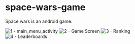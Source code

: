 # space-wars-game
Space wars is an android game.

![1 - main_menu_activity](https://user-images.githubusercontent.com/56535991/89292790-8beada80-d67a-11ea-8a7d-bfa573275dad.png)
![2 - Game Screen](https://user-images.githubusercontent.com/56535991/89292797-8e4d3480-d67a-11ea-8dcb-8b12c2bbe000.png)
![3 - Ranking](https://user-images.githubusercontent.com/56535991/89292802-8ee5cb00-d67a-11ea-80d9-9853d0a5206c.png)
![4 - Leaderboards](https://user-images.githubusercontent.com/56535991/89292804-8f7e6180-d67a-11ea-89c2-b3066918cda2.png)
